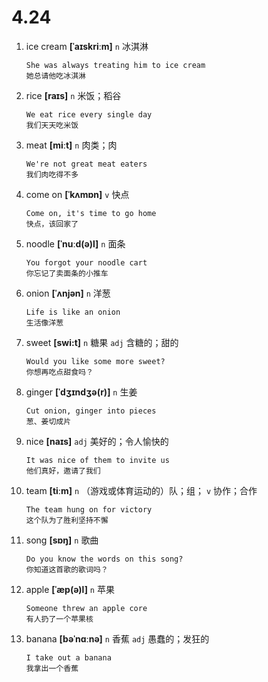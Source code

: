 # 4.24


1. ice cream **[ˈaɪskriːm]** `n` 冰淇淋
    ```
    She was always treating him to ice cream
    她总请他吃冰淇淋
    ```

2. rice **[raɪs]** `n` 米饭；稻谷
    ```
    We eat rice every single day
    我们天天吃米饭
    ```

3. meat **[miːt]** `n` 肉类；肉
    ```
    We're not great meat eaters
    我们肉吃得不多
    ```

4. come on **[ˈkʌmɒn]** `v` 快点
    ```
    Come on, it's time to go home
    快点，该回家了
    ```

5. noodle **[ˈnuːd(ə)l]** `n` 面条
    ```
    You forgot your noodle cart
    你忘记了卖面条的小推车
    ```

6. onion **[ˈʌnjən]** `n` 洋葱
    ```
    Life is like an onion
    生活像洋葱
    ```

7. sweet **[swi:t]** `n` 糖果 `adj` 含糖的；甜的
    ```
    Would you like some more sweet?
    你想再吃点甜食吗？
    ```

8. ginger **[ˈdʒɪndʒə(r)]** `n` 生姜
    ```
    Cut onion, ginger into pieces
    葱、姜切成片
    ```

9. nice **[naɪs]** `adj` 美好的；令人愉快的
    ```
    It was nice of them to invite us
    他们真好，邀请了我们
    ```

10. team **[tiːm]** `n` （游戏或体育运动的）队；组； `v` 协作；合作
    ```
    The team hung on for victory
    这个队为了胜利坚持不懈
    ```

11. song **[sɒŋ]** `n` 歌曲
    ```
    Do you know the words on this song?
    你知道这首歌的歌词吗？
    ```

12. apple **[ˈæp(ə)l]** `n` 苹果
    ```
    Someone threw an apple core
    有人扔了一个苹果核
    ```

13. banana **[bəˈnɑːnə]** `n` 香蕉 `adj` 愚蠢的；发狂的
    ```
    I take out a banana
    我拿出一个香蕉
    ```

